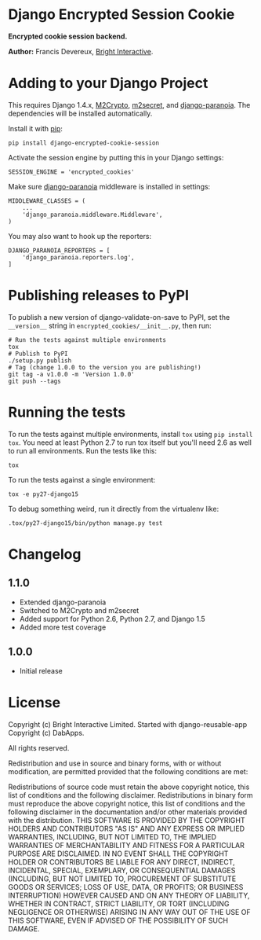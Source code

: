 Django Encrypted Session Cookie
===============================

**Encrypted cookie session backend.**

**Author:** Francis Devereux, [Bright Interactive][1].

Adding to your Django Project
=============================

This requires Django 1.4.x,
[M2Crypto](https://pypi.python.org/pypi/M2Crypto),
[m2secret](https://pypi.python.org/pypi/m2secret), and
[django-paranoia][2]. The dependencies will be installed automatically.

Install it with [pip](http://www.pip-installer.org/):

    pip install django-encrypted-cookie-session

Activate the session engine by putting this in your Django settings:

    SESSION_ENGINE = 'encrypted_cookies'

Make sure [django-paranoia][2] middleware is installed in settings:

    MIDDLEWARE_CLASSES = (
        ...
        'django_paranoia.middleware.Middleware',
    )

You may also want to hook up the reporters:

    DJANGO_PARANOIA_REPORTERS = [
        'django_paranoia.reporters.log',
    ]


Publishing releases to PyPI
===========================

To publish a new version of django-validate-on-save to PyPI, set the
`__version__` string in `encrypted_cookies/__init__.py`, then run:

    # Run the tests against multiple environments
    tox
    # Publish to PyPI
    ./setup.py publish
    # Tag (change 1.0.0 to the version you are publishing!)
    git tag -a v1.0.0 -m 'Version 1.0.0'
    git push --tags


Running the tests
=================

To run the tests against multiple environments, install `tox` using
`pip install tox`. You need at least Python 2.7 to run tox itself but you'll
need 2.6 as well to run all environments. Run the tests like this:

    tox

To run the tests against a single environment:

    tox -e py27-django15

To debug something weird, run it directly from the virtualenv like:

    .tox/py27-django15/bin/python manage.py test

Changelog
=========

1.1.0
-----

* Extended django-paranoia
* Switched to M2Crypto and m2secret
* Added support for Python 2.6, Python 2.7, and Django 1.5
* Added more test coverage

1.0.0
-----

* Initial release

License
=======

Copyright (c) Bright Interactive Limited.
Started with django-reusable-app Copyright (c) DabApps.

All rights reserved.

Redistribution and use in source and binary forms, with or without
modification, are permitted provided that the following conditions are met:

Redistributions of source code must retain the above copyright notice, this
list of conditions and the following disclaimer.
Redistributions in binary form must reproduce the above copyright notice, this
list of conditions and the following disclaimer in the documentation and/or
other materials provided with the distribution.
THIS SOFTWARE IS PROVIDED BY THE COPYRIGHT HOLDERS AND CONTRIBUTORS "AS IS" AND
ANY EXPRESS OR IMPLIED WARRANTIES, INCLUDING, BUT NOT LIMITED TO, THE IMPLIED
WARRANTIES OF MERCHANTABILITY AND FITNESS FOR A PARTICULAR PURPOSE ARE
DISCLAIMED. IN NO EVENT SHALL THE COPYRIGHT HOLDER OR CONTRIBUTORS BE LIABLE
FOR ANY DIRECT, INDIRECT, INCIDENTAL, SPECIAL, EXEMPLARY, OR CONSEQUENTIAL
DAMAGES (INCLUDING, BUT NOT LIMITED TO, PROCUREMENT OF SUBSTITUTE GOODS OR
SERVICES; LOSS OF USE, DATA, OR PROFITS; OR BUSINESS INTERRUPTION) HOWEVER
CAUSED AND ON ANY THEORY OF LIABILITY, WHETHER IN CONTRACT, STRICT LIABILITY,
OR TORT (INCLUDING NEGLIGENCE OR OTHERWISE) ARISING IN ANY WAY OUT OF THE USE
OF THIS SOFTWARE, EVEN IF ADVISED OF THE POSSIBILITY OF SUCH DAMAGE.

[1]: http://www.bright-interactive.com/
[2]: https://pypi.python.org/pypi/django-paranoia
